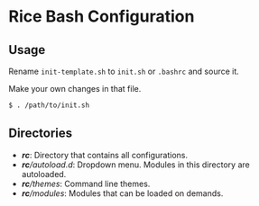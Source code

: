 # Rice Bash Configuration

## Usage

Rename `init-template.sh` to `init.sh` or `.bashrc` and source it.

Make your own changes in that file.

```bash
$ . /path/to/init.sh
```

## Directories

- *__rc__*: Directory that contains all configurations.
- *__rc__/autoload.d*: Dropdown menu. Modules in this directory are autoloaded.
- *__rc__/themes*: Command line themes.
- *__rc__/modules*: Modules that can be loaded on demands.
